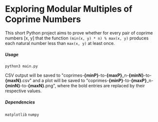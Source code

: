 # Exploring Modular Multiples of Coprime Numbers

This short Python project aims to prove whether for every pair of coprime numbers [x, y] that the function
`(min(x, y) * n) % max(x, y)` produces each natural number less than `max(x, y)` at least once.

##### Usage
`python3 main.py`

CSV output will be saved to "coprimes-**{minP}**-to-**{maxP}**_n-**{minN}**-to-**{maxN}**.csv" and a plot will be saved
to "coprimes-**{minP}**-to-**{maxP}**_n-**{minN}**-to-**{maxN}**.png", where the bold entries are replaced by their
respective values.

##### Dependencies
`matplotlib`
`numpy`